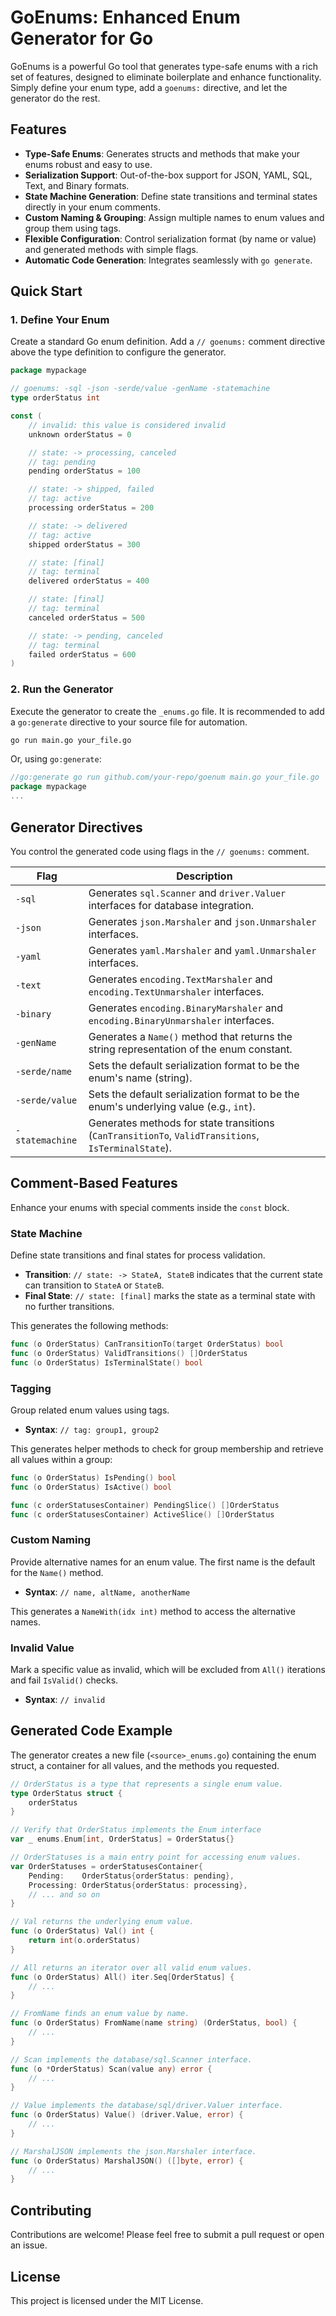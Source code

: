 # GoEnums: Enhanced Enum Generator for Go

GoEnums is a powerful Go tool that generates type-safe enums with a rich set of features, designed to eliminate boilerplate and enhance functionality. Simply define your enum type, add a `goenums:` directive, and let the generator do the rest.

## Features

- **Type-Safe Enums**: Generates structs and methods that make your enums robust and easy to use.
- **Serialization Support**: Out-of-the-box support for JSON, YAML, SQL, Text, and Binary formats.
- **State Machine Generation**: Define state transitions and terminal states directly in your enum comments.
- **Custom Naming & Grouping**: Assign multiple names to enum values and group them using tags.
- **Flexible Configuration**: Control serialization format (by name or value) and generated methods with simple flags.
- **Automatic Code Generation**: Integrates seamlessly with `go generate`.

## Quick Start

### 1. Define Your Enum
Create a standard Go enum definition. Add a `// goenums:` comment directive above the type definition to configure the generator.

```go
package mypackage

// goenums: -sql -json -serde/value -genName -statemachine
type orderStatus int

const (
    // invalid: this value is considered invalid
    unknown orderStatus = 0

    // state: -> processing, canceled
    // tag: pending
    pending orderStatus = 100

    // state: -> shipped, failed
    // tag: active
    processing orderStatus = 200

    // state: -> delivered
    // tag: active
    shipped orderStatus = 300

    // state: [final]
    // tag: terminal
    delivered orderStatus = 400

    // state: [final]
    // tag: terminal
    canceled orderStatus = 500

    // state: -> pending, canceled
    // tag: terminal
    failed orderStatus = 600
)
```

### 2. Run the Generator
Execute the generator to create the `_enums.go` file. It is recommended to add a `go:generate` directive to your source file for automation.

```sh
go run main.go your_file.go
```
Or, using `go:generate`:
```go
//go:generate go run github.com/your-repo/goenum main.go your_file.go
package mypackage
...
```

## Generator Directives

You control the generated code using flags in the `// goenums:` comment.

| Flag            | Description                                                                                             |
|-----------------|---------------------------------------------------------------------------------------------------------|
| `-sql`          | Generates `sql.Scanner` and `driver.Valuer` interfaces for database integration.                        |
| `-json`         | Generates `json.Marshaler` and `json.Unmarshaler` interfaces.                                           |
| `-yaml`         | Generates `yaml.Marshaler` and `yaml.Unmarshaler` interfaces.                                           |
| `-text`         | Generates `encoding.TextMarshaler` and `encoding.TextUnmarshaler` interfaces.                           |
| `-binary`       | Generates `encoding.BinaryMarshaler` and `encoding.BinaryUnmarshaler` interfaces.                       |
| `-genName`      | Generates a `Name()` method that returns the string representation of the enum constant.                |
| `-serde/name`   | Sets the default serialization format to be the enum's name (string).                                   |
| `-serde/value`  | Sets the default serialization format to be the enum's underlying value (e.g., `int`).                  |
| `-statemachine` | Generates methods for state transitions (`CanTransitionTo`, `ValidTransitions`, `IsTerminalState`).     |


## Comment-Based Features

Enhance your enums with special comments inside the `const` block.

### State Machine
Define state transitions and final states for process validation.

- **Transition**: `// state: -> StateA, StateB` indicates that the current state can transition to `StateA` or `StateB`.
- **Final State**: `// state: [final]` marks the state as a terminal state with no further transitions.

This generates the following methods:
```go
func (o OrderStatus) CanTransitionTo(target OrderStatus) bool
func (o OrderStatus) ValidTransitions() []OrderStatus
func (o OrderStatus) IsTerminalState() bool
```

### Tagging
Group related enum values using tags.

- **Syntax**: `// tag: group1, group2`

This generates helper methods to check for group membership and retrieve all values within a group:
```go
func (o OrderStatus) IsPending() bool
func (o OrderStatus) IsActive() bool

func (c orderStatusesContainer) PendingSlice() []OrderStatus
func (c orderStatusesContainer) ActiveSlice() []OrderStatus
```

### Custom Naming
Provide alternative names for an enum value. The first name is the default for the `Name()` method.

- **Syntax**: `// name, altName, anotherName`

This generates a `NameWith(idx int)` method to access the alternative names.

### Invalid Value
Mark a specific value as invalid, which will be excluded from `All()` iterations and fail `IsValid()` checks.

- **Syntax**: `// invalid`

## Generated Code Example

The generator creates a new file (`<source>_enums.go`) containing the enum struct, a container for all values, and the methods you requested.

```go
// OrderStatus is a type that represents a single enum value.
type OrderStatus struct {
	orderStatus
}

// Verify that OrderStatus implements the Enum interface
var _ enums.Enum[int, OrderStatus] = OrderStatus{}

// OrderStatuses is a main entry point for accessing enum values.
var OrderStatuses = orderStatusesContainer{
	Pending:    OrderStatus{orderStatus: pending},
	Processing: OrderStatus{orderStatus: processing},
    // ... and so on
}

// Val returns the underlying enum value.
func (o OrderStatus) Val() int {
	return int(o.orderStatus)
}

// All returns an iterator over all valid enum values.
func (o OrderStatus) All() iter.Seq[OrderStatus] {
    // ...
}

// FromName finds an enum value by name.
func (o OrderStatus) FromName(name string) (OrderStatus, bool) {
    // ...
}

// Scan implements the database/sql.Scanner interface.
func (o *OrderStatus) Scan(value any) error {
    // ...
}

// Value implements the database/sql/driver.Valuer interface.
func (o OrderStatus) Value() (driver.Value, error) {
    // ...
}

// MarshalJSON implements the json.Marshaler interface.
func (o OrderStatus) MarshalJSON() ([]byte, error) {
    // ...
}
```

## Contributing

Contributions are welcome! Please feel free to submit a pull request or open an issue.

## License

This project is licensed under the MIT License.
